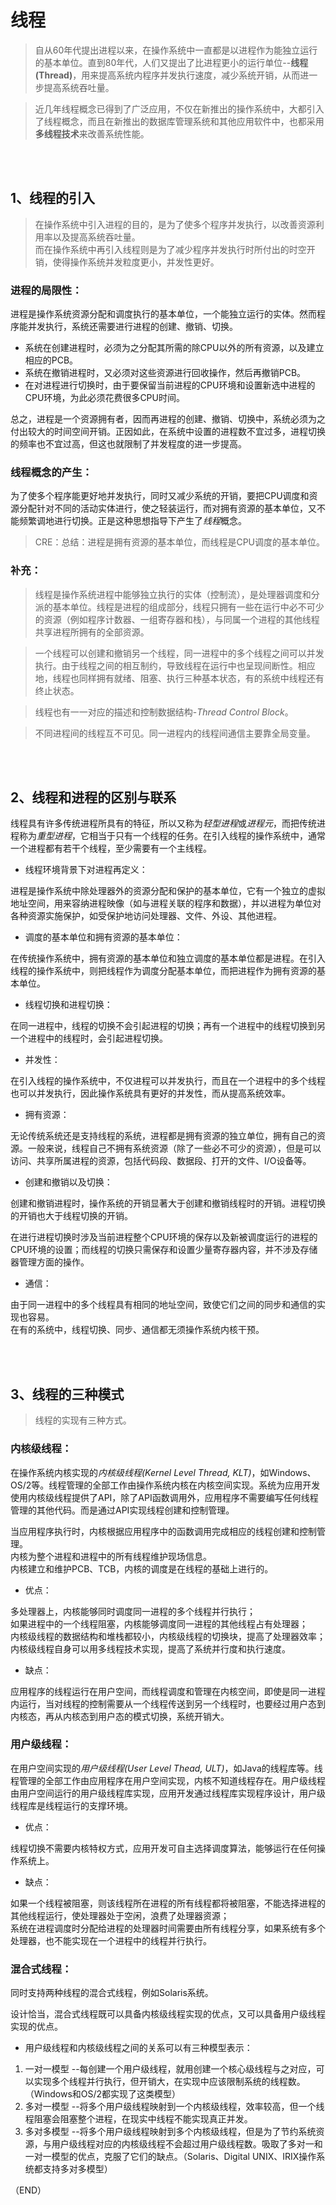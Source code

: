 # 线程    

> 自从60年代提出进程以来，在操作系统中一直都是以进程作为能独立运行的基本单位。直到80年代，人们又提出了比进程更小的运行单位--**线程(Thread)**，用来提高系统内程序并发执行速度，减少系统开销，从而进一步提高系统吞吐量。   

> 近几年线程概念已得到了广泛应用，不仅在新推出的操作系统中，大都引入了线程概念，而且在新推出的数据库管理系统和其他应用软件中，也都采用**多线程技术**来改善系统性能。    

<br />
<br />

## 1、线程的引入    

> 在操作系统中引入进程的目的，是为了使多个程序并发执行，以改善资源利用率以及提高系统吞吐量。    
> 而在操作系统中再引入线程则是为了减少程序并发执行时所付出的时空开销，使得操作系统并发粒度更小，并发性更好。    

### 进程的局限性：    

进程是操作系统资源分配和调度执行的基本单位，一个能独立运行的实体。然而程序能并发执行，系统还需要进行进程的创建、撤销、切换。    

- 系统在创建进程时，必须为之分配其所需的除CPU以外的所有资源，以及建立相应的PCB。    
- 系统在撤销进程时，又必须对这些资源进行回收操作，然后再撤销PCB。    
- 在对进程进行切换时，由于要保留当前进程的CPU环境和设置新选中进程的CPU环境，为此必须花费很多CPU时间。    

总之，进程是一个资源拥有者，因而再进程的创建、撤销、切换中，系统必须为之付出较大的时间空间开销。正因如此，在系统中设置的进程数不宜过多，进程切换的频率也不宜过高，但这也就限制了并发程度的进一步提高。    

### 线程概念的产生：    

为了使多个程序能更好地并发执行，同时又减少系统的开销，要把CPU调度和资源分配针对不同的活动实体进行，使之轻装运行，而对拥有资源的基本单位，又不能频繁调地进行切换。正是这种思想指导下产生了*线程*概念。    

> CRE：总结：进程是拥有资源的基本单位，而线程是CPU调度的基本单位。    

### 补充：    

> 线程是操作系统进程中能够独立执行的实体（控制流），是处理器调度和分派的基本单位。线程是进程的组成部分，线程只拥有一些在运行中必不可少的资源（例如程序计数器、一组寄存器和栈），与同属一个进程的其他线程共享进程所拥有的全部资源。    

> 一个线程可以创建和撤销另一个线程，同一进程中的多个线程之间可以并发执行。由于线程之间的相互制约，导致线程在运行中也呈现间断性。相应地，线程也同样拥有就绪、阻塞、执行三种基本状态，有的系统中线程还有终止状态。      

> 线程也有一一对应的描述和控制数据结构-*Thread Control Block*。      

> 不同进程间的线程互不可见。同一进程内的线程间通信主要靠全局变量。    


<br />
<br />

## 2、线程和进程的区别与联系    

线程具有许多传统进程所具有的特征，所以又称为*轻型进程*或*进程元*，而把传统进程称为*重型进程*，它相当于只有一个线程的任务。在引入线程的操作系统中，通常一个进程都有若干个线程，至少需要有一个主线程。      

- 线程环境背景下对进程再定义：    

进程是操作系统中除处理器外的资源分配和保护的基本单位，它有一个独立的虚拟地址空间，用来容纳进程映像（如与进程关联的程序和数据），并以进程为单位对各种资源实施保护，如受保护地访问处理器、文件、外设、其他进程。     

- 调度的基本单位和拥有资源的基本单位：    

在传统操作系统中，拥有资源的基本单位和独立调度的基本单位都是进程。在引入线程的操作系统中，则把线程作为调度分配基本单位，而把进程作为拥有资源的基本单位。    

- 线程切换和进程切换：    

在同一进程中，线程的切换不会引起进程的切换；再有一个进程中的线程切换到另一个进程中的线程时，会引起进程切换。    

- 并发性：    

在引入线程的操作系统中，不仅进程可以并发执行，而且在一个进程中的多个线程也可以并发执行，因此操作系统具有更好的并发性，而从提高系统效率。        

- 拥有资源：    

无论传统系统还是支持线程的系统，进程都是拥有资源的独立单位，拥有自己的资源。一般来说，线程自己不拥有系统资源（除了一些必不可少的资源），但是可以访问、共享所属进程的资源，包括代码段、数据段、打开的文件、I/O设备等。    

- 创建和撤销以及切换：    

创建和撤销进程时，操作系统的开销显著大于创建和撤销线程时的开销。进程切换的开销也大于线程切换的开销。    

在进行进程切换时涉及当前进程整个CPU环境的保存以及新被调度运行的进程的CPU环境的设置；而线程的切换只需保存和设置少量寄存器内容，并不涉及存储器管理方面的操作。    

- 通信：    

由于同一进程中的多个线程具有相同的地址空间，致使它们之间的同步和通信的实现也容易。    
在有的系统中，线程切换、同步、通信都无须操作系统内核干预。    



<br />
<br />

## 3、线程的三种模式    

> 线程的实现有三种方式。    

### 内核级线程：    

在操作系统内核实现的*内核级线程(Kernel Level Thread, KLT)*，如Windows、OS/2等。线程管理的全部工作由操作系统内核在内核空间实现。系统为应用开发使用内核级线程提供了API，除了API函数调用外，应用程序不需要编写任何线程管理的其他代码。而是通过API实现线程创建和控制管理。    

当应用程序执行时，内核根据应用程序中的函数调用完成相应的线程创建和控制管理。    
内核为整个进程和进程中的所有线程维护现场信息。    
内核建立和维护PCB、TCB，内核的调度是在线程的基础上进行的。    

- 优点：    

多处理器上，内核能够同时调度同一进程的多个线程并行执行；    
如果进程中的一个线程阻塞，内核能够调度同一进程的其他线程占有处理器；    
内核级线程的数据结构和堆栈都较小，内核级线程的切换块，提高了处理器效率；    
内核级线程自身可以用多线程技术实现，提高了系统并行度和执行速度。    

- 缺点：    

应用程序的线程运行在用户空间，而线程调度和管理在内核空间，即使是同一进程内运行，当对线程的控制需要从一个线程传送到另一个线程时，也要经过用户态到内核态，再从内核态到用户态的模式切换，系统开销大。    


### 用户级线程：    

在用户空间实现的*用户级线程(User Level Thead, ULT)*，如Java的线程库等。线程管理的全部工作由应用程序在用户空间实现，内核不知道线程存在。用户级线程由用户空间运行的用户级线程库实现，应用开发通过线程库实现程序设计，用户级线程库是线程运行的支撑环境。  

- 优点：    

线程切换不需要内核特权方式，应用开发可自主选择调度算法，能够运行在任何操作系统上。    

- 缺点：    

如果一个线程被阻塞，则该线程所在进程的所有线程都将被阻塞，不能选择进程的其他线程运行，使处理器处于空闲，浪费了处理器资源；    
系统在进程调度时分配给进程的处理器时间需要由所有线程分享，如果系统有多个处理器，也不能实现在一个进程中的线程并行执行。    

### 混合式线程：    

同时支持两种线程的混合式线程，例如Solaris系统。    

设计恰当，混合式线程既可以具备内核级线程实现的优点，又可以具备用户级线程实现的优点。    

- 用户级线程和内核级线程之间的关系可以有三种模型表示：    

1. 一对一模型 --每创建一个用户级线程，就用创建一个核心级线程与之对应，可以实现多个线程并行执行，但开销大，在实现中应该限制系统的线程数。（Windows和OS/2都实现了这类模型）    
2. 多对一模型 --将多个用户级线程映射到一个内核级线程，效率较高，但一个线程阻塞会阻塞整个进程，在现实中线程不能实现真正并发。    
3. 多对多模型 --将多个用户级线程映射到多个内核级线程，但是为了节约系统资源，与用户级线程对应的内核级线程不会超过用户级线程数。吸取了多对一和一对一模型的优点，克服了它们的缺点。（Solaris、Digital UNIX、IRIX操作系统都支持多对多模型）    


（END）    